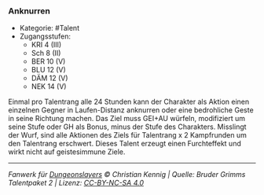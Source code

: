 <!---
Dies ist ein Fanwerk für DUNGEONSLAYERS © von Christian Kennig

Quellen:      [Bruder Grimms Talentpaket 2](https://www.f-space.de/ds4/downloads.html)
              [Talentbeschreibungen](https://www.f-space.de/ds4/tools-talentcards.html)
License:      [CC-BY-NC-SA 4.0](https://creativecommons.org/licenses/by-nc-sa/4.0/deed.de)
Richtlinien:  [Fanwerkrichtlinien](https://www.dungeonslayers.net/fanwerk-richtlinien/)
Autor:        Zauberlehrling
-->

### Anknurren

- Kategorie: #Talent
- Zugangsstufen:
  - KRI 4 (III)
  - Sch 8 (II)
  - BER 10 (V)
  - BLU 12 (V)
  - DÄM 12 (V)
  - NEK 14 (V)

Einmal pro Talentrang alle 24 Stunden kann der Charakter als Aktion einen einzelnen Gegner in Laufen-Distanz anknurren oder eine bedrohliche Geste in seine Richtung machen. Das Ziel muss GEI+AU würfeln, modifiziert um seine Stufe oder GH als Bonus, minus der Stufe des Charakters. Misslingt der Wurf, sind alle Aktionen des Ziels für Talentrang x 2 Kampfrunden um den Talentrang erschwert. Dieses Talent erzeugt einen Furchteffekt und wirkt nicht auf geistesimmune Ziele.

---

_Fanwerk für [Dungeonslayers](https://www.dungeonslayers.net/) © Christian Kennig | Quelle: Bruder Grimms Talentpaket 2 | Lizenz: [CC-BY-NC-SA 4.0](https://creativecommons.org/licenses/by-nc-sa/4.0/deed.de)_

